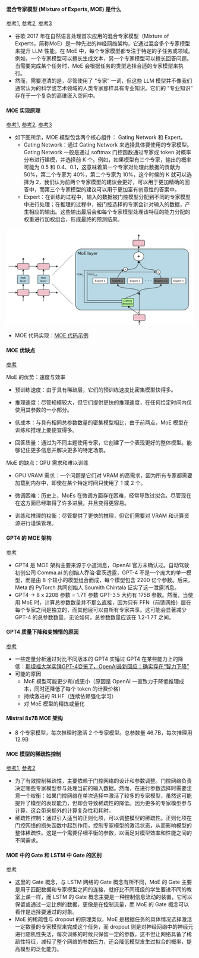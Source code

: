 #### 混合专家模型 (Mixture of Experts, MOE) 是什么
[参考1](https://www.tensorops.ai/post/what-is-mixture-of-experts-llm), [参考2](https://zhuanlan.zhihu.com/p/674698482), [参考3](https://arxiv.org/pdf/1701.06538.pdf)

- 谷歌 2017 年在自然语言处理首次应用的混合专家模型（Mixture of Experts，简称MoE）是一种先进的神经网络架构，它通过混合多个专家模型来提升 LLM 性能。在 MoE 中，每个专家模型都专注于特定的子任务或领域。例如，一个专家模型可以擅长生成文本，另一个专家模型可以擅长回答问题。当需要完成某个任务时，MoE 会根据任务的类型选择合适的专家模型来执行。
- 然而，需要澄清的是，尽管使用了 “专家” 一词，但这些 LLM 模型并不像我们通常认为的科学或艺术领域的人类专家那样具有专业知识。它们的 “专业知识” 存在于一个复杂的高维嵌入空间中。

#### MOE 实现原理
[参考1](https://arxiv.org/pdf/1701.06538.pdf), [参考2](https://medium.com/@sthanikamsanthosh1994/the-mixer-of-experts-moe-modern-architecture-for-divide-and-concur-learning-dbe10ffa8436), [参考3](https://zhuanlan.zhihu.com/p/672025580)

- 如下图所示，MOE 模型包含两个核心组件： Gating Network 和 Expert。
  - Gating Network：通过 Gating Network 来选择具体要使用的专家模型。Gating Network 一般是通过 softmax 门控函数通过专家或 token 对概率分布进行建模，并选择前 K 个。例如，如果模型有三个专家，输出的概率可能为 0.5 和 0.4、0.1，这意味着第一个专家对处理此数据的贡献为 50%，第二个专家为 40%，第二个专家为 10%，这个时候的 K 就可以选择为 2，我们认为前两个专家模型的建议会更好，可以用于更加精确的回答中，而第三个专家模型的建议可以用于更加富有创意性的答案中。
  - Expert：在训练的过程中，输入的数据被门控模型分配到不同的专家模型中进行处理；在推理的过程中，被门控选择的专家会针对输入的数据，产生相应的输出。这些输出最后会和每个专家模型处理该特征的能力分配的权重进行加权组合，形成最终的预测结果。

![MOE](MOE.png)

- MOE 代码实现：[MOE 代码示例](https://www.zhihu.com/tardis/zm/art/673048264?source_id=1003)


#### MOE 优缺点
[参考](https://www.tensorops.ai/post/what-is-mixture-of-experts-llm)

MoE 的优势：速度与效率

- 预训练速度：由于具有稀疏层，它们的预训练速度比密集模型快得多。

- 推理速度：尽管规模较大，但它们提供更快的推理速度，在任何给定时间内仅使用其参数的一小部分。

- 低成本：与具有相同总参数数量的密集模型相比，由于前两点，MoE 模型在训练和推理上要便宜得多。

- 回答质量：通过为不同主题使用专家，它创建了一个表现更好的整体模型。能够记住更多信息并解决更多的特定场景。

MoE 的缺点：GPU 需求和难以训练

- GPU VRAM 需求：一个问题是它们对 VRAM 的高需求，因为所有专家都需要加载到内存中，即使在某个特定时间只使用了 1 或 2 个。

- 微调困难：历史上，MoEs 在微调方面存在困难，经常导致过拟合。尽管现在在这方面已经取得了许多进展，并且变得更容易。

- 训练和推理的权衡：尽管提供了更快的推理，但它们需要对 VRAM 和计算资源进行谨慎管理。


#### GPT4 的 MOE 架构
[参考](https://www.tensorops.ai/post/what-is-mixture-of-experts-llm)
- GPT4 是 MOE 架构主要来源于小道消息，OpenAI 官方未确认过。自动驾驶初创公司 Comma.ai 的创始人乔治·霍茨透露，GPT-4 不是一个庞大的单一模型，而是由 8 个较小的模型组合而成，每个模型包含 2200 亿个参数。后来，Meta 的 PyTorch 共同创始人 Soumith Chintala 证实了这一泄露消息。
- GPT4 -> 8 x 220B 参数 = 1.7T 参数
GPT-3.5 大约有 175B 参数。然而，当使用 MoE 时，计算总参数数量并不那么直接，因为只有 FFN（前馈网络）层在每个专家之间是独立的，而其他层可以由所有专家共享。这可能会显著减少 GPT-4 的总参数数量。无论如何，总参数数量应该在 1.2-1.7T 之间。

#### GPT4 质量下降和变懒惰的原因
[参考](https://www.tensorops.ai/post/what-is-mixture-of-experts-llm)
- 一些定量分析通过对比不同版本的 GPT4 实锤过 GPT4 在某些能力上的降低：[斯坦福大学实锤GPT-4变笨了，OpenAI最新回应：确实存在“智力下降”](https://36kr.com/p/2353398481106688)
- 可能的原因
  - MoE 模型可能更少和/或更小（原因是 OpenAI 一直致力于降低推理成本，同时还降低了每个 token 的计费价格）
  - 持续激进的 RLHF（连续依赖强化学习）
  - 对 MoE 模型的精炼或量化


#### Mistral 8x7B MOE 架构
- 8 个专家模型，每次推理时激活 2 个专家模型。总参数量 46.7B，每次推理用 12.9B


#### MOE 模型的稀疏性控制
[参考1](https://zhuanlan.zhihu.com/p/672025580), [参考2](https://www.zhihu.com/tardis/zm/art/673048264?source_id=1003)
- 为了有效控制稀疏性，主要依赖于门控网络的设计和参数调整。门控网络负责决定哪些专家模型参与处理当前的输入数据。然而，在进行参数选择时需要注意一个权衡：如果门控网络在单次选择中激活了较多的专家模型，虽然这可能提升了模型的表现能力，但却会导致稀疏性的降低。因为更多的专家模型参与计算，这会带来额外的计算复杂性和耗时。
- 稀疏性控制：通过引入适当的正则化项，可以调整模型的稀疏性。正则化项在门控网络的损失函数中起到作用，控制专家模型的激活状态，从而影响模型的整体稀疏性。这是一个需要仔细平衡的参数，以满足对模型效率和性能之间的不同需求。



#### MOE 中的 Gate 和 LSTM 中 Gate 的区别
[参考](https://zhuanlan.zhihu.com/p/672025580)
- 这里的 Gate 概念，与 LSTM 网络的 Gate 概念有所不同，MoE 的 Gate 主要是用于匹配数据和专家模型之间的连接，就好比不同班级的学生要进不同的教室上课一样，而 LSTM 的 Gate 概念主要是一种控制信息流动的装置，它可以保留或通过一定比例的数据，更像是在控制流量，而 MoE 的 Gate 概念可以看作是选择要通过的对象。
- MoE 的稀疏性与 dropout 的原理类似，MoE 是根据任务的具体情况选择激活一定数量的专家模型来完成这个任务，而 dropout 则是对神经网络中的神经元进行随机性失活，每次训练的时候只保留一定的参数，这不但让网络具备了稀疏性特征，减轻了整个网络的参数压力，还会降低模型发生过拟合的概率，提高模型的泛化能力。